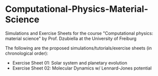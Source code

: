 # Computational-Physics-Material-Science
Simulations and Exercise Sheets for the course "Computational physics: material science" by Prof. Dzubiella at the University of Freiburg

The following are the proposed simulations/tutorials/exercise sheets (in chronological order):

- Exercise Sheet 01: Solar system and planetary evolution
- Exercise Sheet 02: Molecular Dynamics w/ Lennard-Jones potential

